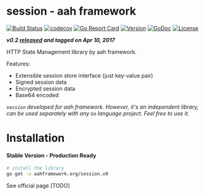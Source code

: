 # session - aah framework
[![Build Status](https://travis-ci.org/go-aah/session.svg?branch=master)](https://travis-ci.org/go-aah/session) [![codecov](https://codecov.io/gh/go-aah/session/branch/master/graph/badge.svg)](https://codecov.io/gh/go-aah/session/branch/master) [![Go Report Card](https://goreportcard.com/badge/aahframework.org/session.v0)](https://goreportcard.com/report/aahframework.org/session.v0) [![Version](https://img.shields.io/badge/version-0.2-blue.svg)](https://github.com/go-aah/session/releases/latest) [![GoDoc](https://godoc.org/aahframework.org/session.v0?status.svg)](https://godoc.org/aahframework.org/session.v0)  [![License](https://img.shields.io/github/license/go-aah/session.svg)](LICENSE)

***v0.2 [released](https://github.com/go-aah/session/releases/latest) and tagged on Apr 10, 2017***

HTTP State Management library by aah framework.

Features:
  * Extensible session store interface (just key-value pair)
  * Signed session data
  * Encrypted session data
  * Base64 encoded

*`session` developed for aah framework. However, it's an independent library, can be used separately with any `Go` language project. Feel free to use it.*

# Installation
#### Stable Version - Production Ready
```sh
# install the library
go get -u aahframework.org/session.v0
```

See official page [TODO]
